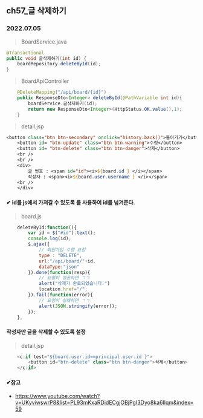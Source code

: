 ## ch57_글 삭제하기
### 2022.07.05

>BoardService.java
```java
@Transactional
public void 글삭제하기(int id) {
	boardRepository.deleteById(id);
}
```
>BoardApiController
```java
	@DeleteMapping("/api/board/{id}")
	public ResponseDto<Integer> deleteById(@PathVariable int id){
		boardService.글삭제하기(id);
		return new ResponseDto<Integer>(HttpStatus.OK.value(),1);
	}
```

> detail.jsp
```jsp
<button class="btn btn-secondary" onclick="history.back()">돌아가기</button>
	<button id= "btn-update" class="btn btn-warning">수정</button>
	<button id= "btn-delete" class="btn btn-danger">삭제</button>
	<br />
	<br />
	<div>
		글 번호 : <span id="id"><i>${board.id } </i></span>
		작성자 : <span><i>${board.user.username } </i></span>
	<br />
	</div>
```
#### ✔ id를 js에서 가져갈 수 있도록 <span id="id">를 사용하여 id를 넘겨준다.

> board.js
```js
	deleteById:function(){
		var id = $("#id").text();
		console.log(id);
		$.ajax({
			// 회원가입 수행 요청
			type : "DELETE",
			url:"/api/board/"+id,
			dataType:"json" 
		}).done(function(resp){
			// 요청이 성공하면 ㄱㄱ
			alert("삭제가 완료되었습니다.")
			location.href="/";
		}).fail(function(error){
			// 요청이 실패하면 ㄱㄱ
			alert(JSON.stringify(error));
		});
	},
```

#### 작성자만 글을 삭제할 수 있도록 설정
>detail.jsp
```js
	<c:if test="${board.user.id==principal.user.id }">
		<button id="btn-delete" class="btn btn-danger">삭제</button>
	</c:if>
```


#### ✔참고
- https://www.youtube.com/watch?v=UKyviwswrP8&list=PL93mKxaRDidECgjOBjPgI3Dyo8ka6Ilqm&index=59
